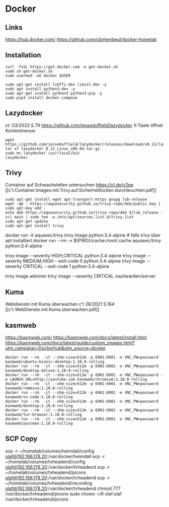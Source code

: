 # Docker

## Links
https://hub.docker.com/
https://github.com/cbirkenbeul/docker-homelab

## Installation
```
curl -fsSL https://get.docker.com -o get-docker.sh  
sudo sh get-docker.sh  
sudo usermod -aG docker $USER  

sudo apt-get install libffi-dev libssl-dev -y  
sudo apt install python3-dev -y  
sudo apt-get install python3 python3-pip -y  
sudo pip3 install docker-compose  
```

## Lazydocker
ct: 03/2022 S.79
https://github.com/jesseduffield/lazydocker
X-Taste öffnet Kontextmenue

```
wget https://github.com/jesseduffield/lazydocker/releases/download/v0.12/lazydocker_0.12_Linux_x86_64.tar.gz
tar xf lazydocker_0.12_Linux_x86_64.tar.gz 
sudo mv lazydocker /usr/local/bin
lazydocker
```

## Trivy
Container auf Schwachstellen untersuchen
https://ct.de/y2pe
[[c't.Container.Images.mit.Trivy.auf.Sicherheitlücken.durchleuchten.pdf]]

``` Installation Debian
sudo apt-get install wget apt-transport-https gnupg lsb-release 
wget -qO - https://aquasecurity.github.io/trivy-repo/deb/public.key | sudo apt-key add - 
echo deb https://aquasecurity.github.io/trivy-repo/deb $(lsb_release -sc) main | sudo tee -a /etc/apt/sources.list.d/trivy.list 
sudo apt-get update 
sudo apt-get install trivy
```

docker run -it aquasec/trivy
trivy image python:3.4-alpine   # falls trivy über apt installiert
docker run --rm -v ${PWD}/cache:/root/.cache aquasec/trivy python:3.4-alpine

trivy image --severity HIGH,CRITICAL python:3.4-alpine
trivy image --severity MEDIUM,HIGH --exit-code 0 python:3.4-alpine
trivy image --severity CRITICAL --exit-code 1 python:3.4-alpine

trivy image adminer
trivy image --severity CRITICAL vaultwarden/server

## Kuma
Webdienste mit Kuma überwachen  c't 26/2021 S.164
[[c't.WebDienste.mit.Kuma.überwachen.pdf]]


## kasmweb
https://kasmweb.com/
https://kasmweb.com/docs/latest/install.html
https://kasmweb.com/docs/latest/guide/custom_images.html?utm_campaign=Dockerhub&utm_source=docker

```
docker run --rm  -it --shm-size=512m -p 6901:6901 -e VNC_PW=password kasmweb/ubuntu-bionic-desktop:1.10.0-rolling
docker run --rm  -it --shm-size=512m -p 6901:6901 -e VNC_PW=password kasmweb/desktop-deluxe:1.10.0-rolling
docker run --rm  -it --shm-size=512m -p 6901:6901 -e VNC_PW=password -e LAUNCH_URL=http://youtube.com kasmweb/chromium:1.10.0-rolling
docker run --rm  -it --shm-size=512m -p 6901:6901 -e VNC_PW=password kasmweb/remmina:1.10.0-rolling
docker run --rm  -it --shm-size=512m -p 6901:6901 -e VNC_PW=password kasmweb/vs-code:1.10.0-rolling
docker run --rm  -it --shm-size=512m -p 6901:6901 -e VNC_PW=password kasmweb/desktop:1.10.0-rolling
docker run --rm  -it --shm-size=512m -p 6901:6901 -e VNC_PW=password kasmweb/tor-browser:1.10.0-rolling
docker run --rm  -it --shm-size=512m -p 6901:6901 -e VNC_PW=password kasmweb/postman:1.10.0-rolling
```

## SCP Copy

scp -r ~/homelab/volumes/heimdall/config olaf@192.168.178.20:/var/docker/heimdall
scp -r ~/homelab/volumes/tvheadend/config olaf@192.168.178.20:/var/docker/tvheadend
scp -r ~/homelab/volumes/tvheadend/picons olaf@192.168.178.20:/var/docker/tvheadend
scp -r ~/homelab/volumes/tvheadend/recording olaf@192.168.178.20:/var/docker/tvheadend
chmod 777 /var/docker/tvheadend/picons
sudo chown -cR olaf:olaf /var/docker/tvheadend/picons